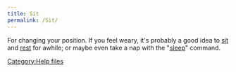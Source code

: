 ```yaml
---
title: Sit
permalink: /Sit/
---
```


For changing your position. If you feel weary, it's probably a good idea
to [sit](sit "wikilink") and [rest](rest "wikilink") for awhile; or
maybe even take a nap with the "[sleep](sleep "wikilink")" command.

[Category:Help files](Category:Help_files "wikilink")